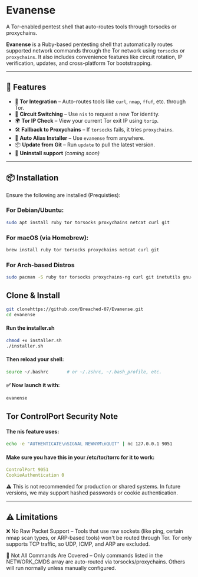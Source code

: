 # Evanense
A Tor-enabled pentest shell that auto-routes tools through torsocks or proxychains.

**Evanense** is a Ruby-based pentesting shell that automatically routes supported network commands through the Tor network using `torsocks` or `proxychains`. It also includes convenience features like circuit rotation, IP verification, updates, and cross-platform Tor bootstrapping.

---

## 🚀 Features

- 🧅 **Tor Integration** – Auto-routes tools like `curl`, `nmap`, `ffuf`, etc. through Tor.
- 🔁 **Circuit Switching** – Use `nis` to request a new Tor identity.
- 🌍 **Tor IP Check** – View your current Tor exit IP using `torip`.
- 🛠 **Fallback to Proxychains** – If `torsocks` fails, it tries `proxychains`.
- 💾 **Auto Alias Installer** – Use `evanense` from anywhere.
- 📦 **Update from Git** – Run `update` to pull the latest version.
- 🧼 **Uninstall support** *(coming soon)*

---

## 📦 Installation

  Ensure the following are installed (Prequisties):

### For Debian/Ubuntu:

```bash
sudo apt install ruby tor torsocks proxychains netcat curl git 
```
### For macOS (via Homebrew):

```bash
brew install ruby tor torsocks proxychains netcat curl git 
```
### For Arch-based Distros

```bash
sudo pacman -S ruby tor torsocks proxychains-ng curl git inetutils gnu-netcat
```

## Clone & Install
```bash
git clonehttps://github.com/Breached-07/Evanense.git
cd evanense
```

#### Run the installer.sh

```bash
chmod +x installer.sh
./installer.sh
```

#### Then reload your shell:

```bash
source ~/.bashrc       # or ~/.zshrc, ~/.bash_profile, etc.
```

#### ✅ Now launch it with:

```bash
evanense
```

## Tor ControlPort Security Note
  #### The nis feature uses:

```bash
echo -e "AUTHENTICATE\nSIGNAL NEWNYM\nQUIT" | nc 127.0.0.1 9051
```
 #### Make sure you have this in your /etc/tor/torrc for it to work:

```yaml
ControlPort 9051
CookieAuthentication 0
```
⚠️ This is not recommended for production or shared systems. In future versions, we may support hashed passwords or cookie authentication.


---


## ⚠️ Limitations

❌ No Raw Packet Support – Tools that use raw sockets (like ping, certain nmap scan types, or ARP-based tools) won't be routed through Tor. Tor only supports TCP traffic, so UDP, ICMP, and ARP are excluded.

📶 Not All Commands Are Covered – Only commands listed in the NETWORK_CMDS array are auto-routed via torsocks/proxychains. Others will run normally unless manually configured.

